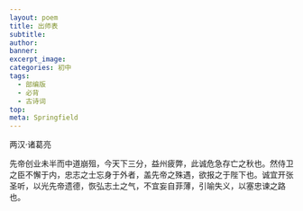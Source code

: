 ```yaml
---
layout: poem
title: 出师表
subtitle: 
author: 
banner: 
excerpt_image: 
categories: 初中
tags:
  - 部编版
  - 必背
  - 古诗词
top: 
meta: Springfield
---
```


两汉·诸葛亮

先帝创业未半而中道崩殂，今天下三分，益州疲弊，此诚危急存亡之秋也。然侍卫之臣不懈于内，忠志之士忘身于外者，盖先帝之殊遇，欲报之于陛下也。诚宜开张圣听，以光先帝遗德，恢弘志土之气，不宜妄自菲薄，引喻失义，以塞忠谏之路也。